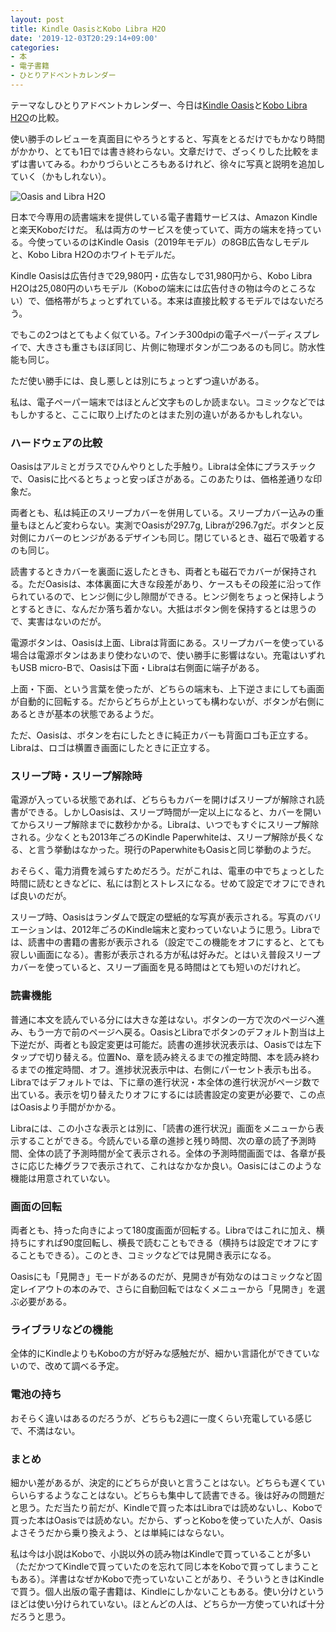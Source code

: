 ```yaml
---
layout: post
title: Kindle OasisとKobo Libra H2O
date: '2019-12-03T20:29:14+09:00'
categories:
- 本
- 電子書籍
- ひとりアドベントカレンダー
---
```


テーマなしひとりアドベントカレンダー、今日は[Kindle Oasis](https://amzn.to/2DIkk3m)と[Kobo Libra H2O](https://books.rakuten.co.jp/event/e-book/ereaders/kobolibra/)の比較。

使い勝手のレビューを真面目にやろうとすると、写真をとるだけでもかなり時間がかかり、とても1日では書き終わらない。文章だけで、ざっくりした比較をまずは書いてみる。わかりづらいところもあるけれど、徐々に写真と説明を追加していく（かもしれない）。

![Oasis and Libra H2O](/blog/images/oasis-libra.jpg)

日本で今専用の読書端末を提供している電子書籍サービスは、Amazon Kindleと楽天Koboだけだ。
私は両方のサービスを使っていて、両方の端末を持っている。今使っているのはKindle Oasis（2019年モデル）の8GB広告なしモデルと、Kobo Libra H2Oのホワイトモデルだ。

Kindle Oasisは広告付きで29,980円・広告なしで31,980円から、Kobo Libra H2Oは25,080円のいちモデル（Koboの端末には広告付きの物は今のところない）で、価格帯がちょっとずれている。本来は直接比較するモデルではないだろう。

でもこの2つはとてもよく似ている。7インチ300dpiの電子ペーパーディスプレイで、大きさも重さもほぼ同じ、片側に物理ボタンが二つあるのも同じ。防水性能も同じ。

ただ使い勝手には、良し悪しとは別にちょっとずつ違いがある。

私は、電子ペーパー端末ではほとんど文字ものしか読まない。コミックなどではもしかすると、ここに取り上げたのとはまた別の違いがあるかもしれない。

### ハードウェアの比較

Oasisはアルミとガラスでひんやりとした手触り。Libraは全体にプラスチックで、Oasisに比べるとちょっと安っぽさがある。このあたりは、価格差通りな印象だ。

両者とも、私は純正のスリープカバーを併用している。スリープカバー込みの重量もほとんど変わらない。実測でOasisが297.7g, Libraが296.7gだ。ボタンと反対側にカバーのヒンジがあるデザインも同じ。閉じているとき、磁石で吸着するのも同じ。

読書するときカバーを裏面に返したときも、両者とも磁石でカバーが保持される。ただOasisは、本体裏面に大きな段差があり、ケースもその段差に沿って作られているので、ヒンジ側に少し隙間ができる。ヒンジ側をちょっと保持しようとするときに、なんだか落ち着かない。大抵はボタン側を保持するとは思うので、実害はないのだが。

電源ボタンは、Oasisは上面、Libraは背面にある。スリープカバーを使っている場合は電源ボタンはあまり使わないので、使い勝手に影響はない。充電はいずれもUSB micro-Bで、Oasisは下面・Libraは右側面に端子がある。

上面・下面、という言葉を使ったが、どちらの端末も、上下逆さまにしても画面が自動的に回転する。だからどちらが上といっても構わないが、ボタンが右側にあるときが基本の状態であるようだ。

ただ、Oasisは、ボタンを右にしたときに純正カバーも背面ロゴも正立する。Libraは、ロゴは横置き画面にしたときに正立する。

### スリープ時・スリープ解除時

電源が入っている状態であれば、どちらもカバーを開けばスリープが解除され読書ができる。しかしOasisは、スリープ時間が一定以上になると、カバーを開いてからスリープ解除までに数秒かかる。Libraは、いつでもすぐにスリープ解除される。少なくとも2013年ごろのKindle Paperwhiteは、スリープ解除が長くなる、と言う挙動はなかった。現行のPaperwhiteもOasisと同じ挙動のようだ。

おそらく、電力消費を減らすためだろう。だがこれは、電車の中でちょっとした時間に読むときなどに、私には割とストレスになる。せめて設定でオフにできれば良いのだが。

スリープ時、Oasisはランダムで既定の壁紙的な写真が表示される。写真のバリエーションは、2012年ごろのKindle端末と変わっていないように思う。Libraでは、読書中の書籍の書影が表示される（設定でこの機能をオフにすると、とても寂しい画面になる）。書影が表示される方が私は好みだ。とはいえ普段スリープカバーを使っていると、スリープ画面を見る時間はとても短いのだけれど。

### 読書機能

普通に本文を読んでいる分には大きな差はない。ボタンの一方で次のページへ進み、もう一方で前のページへ戻る。OasisとLibraでボタンのデフォルト割当は上下逆だが、両者とも設定変更は可能だ。読書の進捗状況表示は、Oasisでは左下タップで切り替える。位置No、章を読み終えるまでの推定時間、本を読み終わるまでの推定時間、オフ。進捗状況表示中は、右側にパーセント表示も出る。Libraではデフォルトでは、下に章の進行状況・本全体の進行状況がページ数で出ている。表示を切り替えたりオフにするには読書設定の変更が必要で、この点はOasisより手間がかかる。

Libraには、この小さな表示とは別に、「読書の進行状況」画面をメニューから表示することができる。今読んでいる章の進捗と残り時間、次の章の読了予測時間、全体の読了予測時間が全て表示される。全体の予測時間画面では、各章が長さに応じた棒グラフで表示されて、これはなかなか良い。Oasisにはこのような機能は用意されていない。

### 画面の回転

両者とも、持った向きによって180度画面が回転する。Libraではこれに加え、横持ちにすれば90度回転し、横長で読むこともできる（横持ちは設定でオフにすることもできる）。このとき、コミックなどでは見開き表示になる。

Oasisにも「見開き」モードがあるのだが、見開きが有効なのはコミックなど固定レイアウトの本のみで、さらに自動回転ではなくメニューから「見開き」を選ぶ必要がある。

### ライブラリなどの機能

全体的にKindleよりもKoboの方が好みな感触だが、細かい言語化ができていないので、改めて調べる予定。

### 電池の持ち

おそらく違いはあるのだろうが、どちらも2週に一度くらい充電している感じで、不満はない。

### まとめ

細かい差があるが、決定的にどちらが良いと言うことはない。どちらも遅くていらいらするようなことはない。どちらも集中して読書できる。後は好みの問題だと思う。ただ当たり前だが、Kindleで買った本はLibraでは読めないし、Koboで買った本はOasisでは読めない。だから、ずっとKoboを使っていた人が、Oasisよさそうだから乗り換えよう、とは単純にはならない。

私は今は小説はKoboで、小説以外の読み物はKindleで買っていることが多い（ただかつてKindleで買っていたのを忘れて同じ本をKoboで買ってしまうこともある）。洋書はなぜかKoboで売っていないことがあり、そういうときはKindleで買う。個人出版の電子書籍は、Kindleにしかないこともある。使い分けというほどは使い分けられていない。ほとんどの人は、どちらか一方使っていれば十分だろうと思う。
